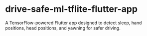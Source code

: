 # drive-safe-ml-tflite-flutter-app
A TensorFlow-powered Flutter app designed to detect sleep, hand positions, head positions, and yawning for safer driving.
